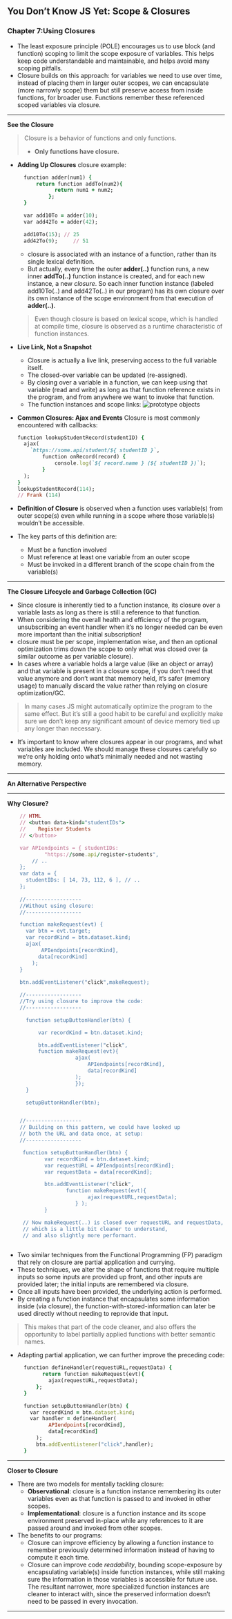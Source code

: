 ## You Don’t Know JS Yet: Scope & Closures


### Chapter 7:Using Closures

- The least exposure principle (POLE) encourages us to use block (and function) scoping to limit the scope exposure of variables. This helps keep code understandable and maintainable, and helps avoid many scoping pitfalls.
- Closure builds on this approach: for variables we need to use over time, instead of placing them in larger outer scopes, we can encapsulate (more narrowly scope) them but still preserve access from inside functions, for broader use. Functions remember these referenced scoped variables via closure.

***
  
  **See the Closure**

  >Closure is a behavior of functions and only functions. 
  >- **Only functions have closure.**

  - **Adding Up Closures**
    closure example:
    ```ruby
      function adder(num1) {
          return function addTo(num2){
                return num1 + num2;
              };
      }

      var add10To = adder(10);
      var add42To = adder(42); 

      add10To(15); // 25
      add42To(9);     // 51
    ```
    - closure is associated with an instance of a function, rather than its single lexical definition.
    - But actually, every time the outer **adder(..)** function runs, a new inner **addTo(..)** function instance is created, and for each new instance, a new *closure*. So each inner function instance (labeled add10To(..) and add42To(..) in our program) has its own closure over its own instance of the scope environment from that execution of **adder(..)**.
    > Even though closure is based on lexical scope, which is handled at compile time, closure is observed as a runtime characteristic of function instances.

  - **Live Link, Not a Snapshot**
     - Closure is actually a live link, preserving access to the full variable itself. 
     - The closed-over variable can be updated (re-assigned).
     - By closing over a variable in a function, we can keep using that variable (read and write) as long as that function reference exists in the program, and from anywhere we want to invoke that function. 
     - The function instances and scope links:
       ![prototype objects](../../assets/visualizing-closures.png)
  
  - **Common Closures: Ajax and Events**
      Closure is most commonly encountered with callbacks:
      ```ruby
      function lookupStudentRecord(studentID) { 
        ajax(
          `https://some.api/student/${ studentID }`, 
              function onRecord(record) {
                  console.log(`${ record.name } (${ studentID })`); 
              }
        ); 
      }
      lookupStudentRecord(114);
      // Frank (114)
      ```

  - **Definition of Closure** is observed when a function uses variable(s) from outer scope(s) even while running in a scope where those variable(s) wouldn’t be accessible.
  - The key parts of this definition are:
      - Must be a function involved
      - Must reference at least one variable from an outer scope
      - Must be invoked in a different branch of the scope chain from the variable(s)

***

  **The Closure Lifecycle and Garbage Collection (GC)**

  - Since closure is inherently tied to a function instance, its closure over a variable lasts as long as there is still a reference to that function.
  - When considering the overall health and efficiency of the program, unsubscribing an event handler when it’s no longer needed can be even more important than the initial subscription!
  - closure must be per scope, implementation wise, and then an optional optimization trims down the scope to only what was closed over (a similar outcome as per variable closure).
  - In cases where a variable holds a large value (like an object or array) and that variable is present in a closure scope, if you don’t need that value anymore and don’t want that memory held, it’s safer (memory usage) to manually discard the value rather than relying on closure optimization/GC.
   > In many cases JS might automatically optimize the program to the same effect. But it’s still a good habit to be careful and explicitly make sure we don’t keep any significant amount of device memory tied up any longer than necessary.
  - It’s important to know where closures appear in our programs, and what variables are included. We should manage these closures carefully so we’re only holding onto what’s minimally needed and not wasting memory.

***

  **An Alternative Perspective**

***

  **Why Closure?**
  ```ruby
      // HTML 
      // <button data-kind="studentIDs">
      //    Register Students
      // </button>

      var APIendpoints = { studentIDs:
              "https://some.api/register-students",
          // ..
      };
      var data = {
        studentIDs: [ 14, 73, 112, 6 ], // ..
      };
      
      //------------------
      //Without using closure:
      //------------------

      function makeRequest(evt) {
        var btn = evt.target;
        var recordKind = btn.dataset.kind; 
        ajax(
             APIendpoints[recordKind],
            data[recordKind]
          );
      }
     
      btn.addEventListener("click",makeRequest);

      //------------------
      //Try using closure to improve the code:
      //------------------

        function setupButtonHandler(btn) {

            var recordKind = btn.dataset.kind;

            btn.addEventListener("click",
            function makeRequest(evt){
                        ajax(
                            APIendpoints[recordKind],
                            data[recordKind]
                        ); 
                        }); 
        }        

        setupButtonHandler(btn);


      //------------------
      // Building on this pattern, we could have looked up 
      // both the URL and data once, at setup:
      //------------------

       function setupButtonHandler(btn) {
              var recordKind = btn.dataset.kind;
              var requestURL = APIendpoints[recordKind]; 
              var requestData = data[recordKind];

              btn.addEventListener("click",
                     function makeRequest(evt){ 
                            ajax(requestURL,requestData);
                        } );
              }

       // Now makeRequest(..) is closed over requestURL and requestData, 
       // which is a little bit cleaner to understand, 
       // and also slightly more performant.
   
  ```
  - Two similar techniques from the Functional Programming (FP) paradigm that rely on closure are partial application and currying. 
  - These techniques, we alter the shape of functions that require multiple inputs so some inputs are provided up front, and other inputs are provided later; the initial inputs are remembered via closure. 
  - Once all inputs have been provided, the underlying action is performed.
  - By creating a function instance that encapsulates some information inside (via closure), the function-with-stored-information can later be used directly without needing to reprovide that input.
  > This makes that part of the code cleaner, and also offers the opportunity to label partially applied functions with better semantic names.
  - Adapting partial application, we can further improve the preceding code:
    ```ruby
      function defineHandler(requestURL,requestData) { 
            return function makeRequest(evt){
              ajax(requestURL,requestData);
          };
      }

      function setupButtonHandler(btn) { 
        var recordKind = btn.dataset.kind; 
        var handler = defineHandler(
              APIendpoints[recordKind],
              data[recordKind]
          );
          btn.addEventListener("click",handler);
      }
    ```
***

  **Closer to Closure**
- There are two models for mentally tackling closure:
   -  **Observational**: closure is a function instance remembering its outer variables even as that function is passed to and invoked in other scopes.
   -  **Implementational**: closure is a function instance and its scope environment preserved in-place while any references to it are passed around and invoked from other scopes.
- The benefits to our programs:
  - Closure can improve efficiency by allowing a function instance to remember previously determined information instead of having to compute it each time.
  -  Closure can improve code *readability*, bounding scope-exposure by encapsulating variable(s) inside function instances, while still making sure the information in those variables is accessible for future use. The resultant narrower, more specialized function instances are cleaner to interact with, since the preserved information doesn’t need to be passed in every invocation.
***


